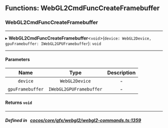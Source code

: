 ## Functions: WebGL2CmdFuncCreateFramebuffer

### WebGL2CmdFuncCreateFramebuffer


___
▸ **WebGL2CmdFuncCreateFramebuffer**<`void`\>(`device: WebGL2Device, gpuFramebuffer: IWebGL2GPUFramebuffer`): `void`
___


#### Parameters

| Name | Type | Description |
| :------: | :------: | :------: |
| `device` | `WebGL2Device` | - |
| `gpuFramebuffer` | `IWebGL2GPUFramebuffer` | - |

#### Returns `void` 
___


##### Defined in &nbsp;   [cocos/core/gfx/webgl2/webgl2-commands.ts:1359](https://github.com/cocos-creator/engine/blob/c7bf6b8a9/cocos/core/gfx/webgl2/webgl2-commands.ts#L1359)&nbsp;
